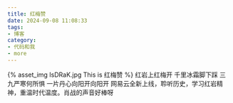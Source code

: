 ```yaml
---
title: 红梅赞
date: 2024-09-08 11:08:33
tags:
- 博客
category:
- 代码和我
- more
---
```

{% asset_img IsDRaK.jpg This is 红梅赞 %}
红岩上红梅开  千里冰霜脚下踩
三九严寒何所惧 一片丹心向阳开向阳开
网易云全新上线，聆听历史，学习红岩精神，重温时代温度。肖战的声音好棒呀